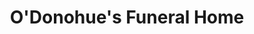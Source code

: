 ---
title: "O'Donohue's Funeral Home"
url: /clonmel/odonohues-funeral-home/
shop: funeral directors
---